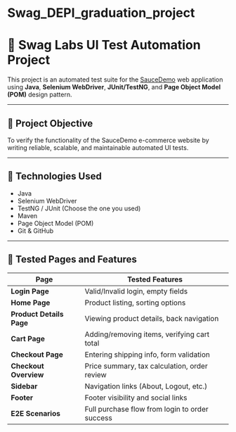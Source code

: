 # Swag_DEPI_graduation_project
# 🧪 Swag Labs UI Test Automation Project

This project is an automated test suite for the [SauceDemo](https://www.saucedemo.com/) web application using **Java**, **Selenium WebDriver**, **JUnit/TestNG**, and **Page Object Model (POM)** design pattern.

---

## 🚀 Project Objective

To verify the functionality of the SauceDemo e-commerce website by writing reliable, scalable, and maintainable automated UI tests.

---

## 🔧 Technologies Used

- Java
- Selenium WebDriver
- TestNG / JUnit (Choose the one you used)
- Maven
- Page Object Model (POM)
- Git & GitHub

---

## 📄 Tested Pages and Features

| Page                     | Tested Features                                 |
|--------------------------|-------------------------------------------------|
| **Login Page**           | Valid/Invalid login, empty fields               |
| **Home Page**            | Product listing, sorting options               |
| **Product Details Page** | Viewing product details, back navigation        |
| **Cart Page**            | Adding/removing items, verifying cart total     |
| **Checkout Page**        | Entering shipping info, form validation         |
| **Checkout Overview**    | Price summary, tax calculation, order review    |
| **Sidebar**              | Navigation links (About, Logout, etc.)          |
| **Footer**               | Footer visibility and social links              |
| **E2E Scenarios**        | Full purchase flow from login to order success  |
